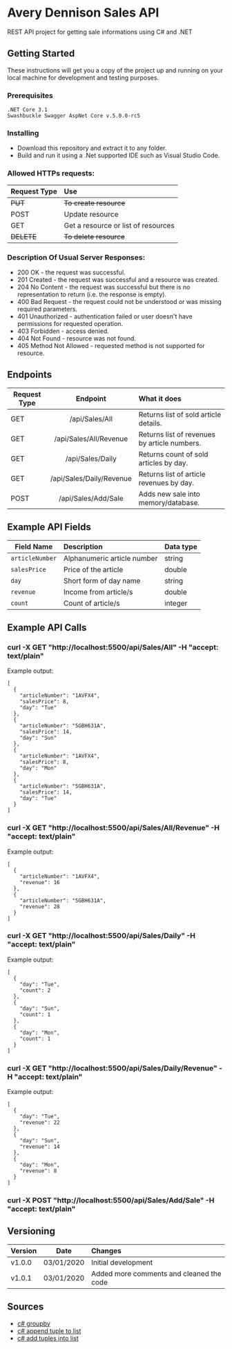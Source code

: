 # Avery Dennison Sales API

REST API project for getting sale informations using C# and .NET

## Getting Started

These instructions will get you a copy of the project up and running on your local machine for development and testing purposes.

### Prerequisites

```
.NET Core 3.1
Swashbuckle Swagger AspNet Core v.5.0.0-rc5
```

### Installing

* Download this repository and extract it to any folder.
* Build and run it using a .Net supported IDE such as Visual Studio Code.

### Allowed HTTPs requests:
| Request Type | Use                                 |
| ------------ |:----------------------------------- |
| ~~PUT~~      | ~~To create resource~~              |
| POST         | Update resource                     |
| GET          | Get a resource or list of resources |
| ~~DELETE~~   | ~~To delete resource~~              |

### Description Of Usual Server Responses:

* 200 OK - the request was successful.
* 201 Created - the request was successful and a resource was created.
* 204 No Content - the request was successful but there is no representation to return (i.e. the response is empty).
* 400 Bad Request - the request could not be understood or was missing required parameters.
* 401 Unauthorized - authentication failed or user doesn't have permissions for requested operation.
* 403 Forbidden - access denied.
* 404 Not Found - resource was not found.
* 405 Method Not Allowed - requested method is not supported for resource.

## Endpoints

| Request Type      | Endpoint                    | What it does                                       |
| ----------------- |:---------------------------:|:-------------------------------------------------- |
| GET               | /api/Sales/All              | Returns list of sold article details.              |
| GET               | /api/Sales/All/Revenue      | Returns list of revenues by article numbers.       |
| GET               | /api/Sales/Daily            | Returns count of sold articles by day.             |
| GET               | /api/Sales/Daily/Revenue    | Returns list of article revenues by day.           |
| POST              | /api/Sales/Add/Sale         | Adds new sale into memory/database.                |


## Example API Fields

| Field Name | Description                                 | Data type |
| ------------------ |:----------------------------------- |:--------- |
| ``articleNumber``  | Alphanumeric article number         | string    |
| ``salesPrice``     | Price of the article                | double    |
| ``day``            | Short form of day name              | string    |
| ``revenue``        | Income from article/s               | double    |
| ``count``          | Count of article/s                  | integer   |


## Example API Calls

### curl -X GET "http://localhost:5500/api/Sales/All" -H "accept: text/plain"
Example output:
```
[
  {
    "articleNumber": "1AVFX4",
    "salesPrice": 8,
    "day": "Tue"
  },
  {
    "articleNumber": "5GBH631A",
    "salesPrice": 14,
    "day": "Sun"
  },
  {
    "articleNumber": "1AVFX4",
    "salesPrice": 8,
    "day": "Mon"
  },
  {
    "articleNumber": "5GBH631A",
    "salesPrice": 14,
    "day": "Tue"
  }
]
```

### curl -X GET "http://localhost:5500/api/Sales/All/Revenue" -H "accept: text/plain"
Example output:
```
[
  {
    "articleNumber": "1AVFX4",
    "revenue": 16
  },
  {
    "articleNumber": "5GBH631A",
    "revenue": 28
  }
]
```

### curl -X GET "http://localhost:5500/api/Sales/Daily" -H "accept: text/plain"
Example output:
```
[
  {
    "day": "Tue",
    "count": 2
  },
  {
    "day": "Sun",
    "count": 1
  },
  {
    "day": "Mon",
    "count": 1
  }
]
```

### curl -X GET "http://localhost:5500/api/Sales/Daily/Revenue" -H "accept: text/plain"
Example output:
```
[
  {
    "day": "Tue",
    "revenue": 22
  },
  {
    "day": "Sun",
    "revenue": 14
  },
  {
    "day": "Mon",
    "revenue": 8
  }
]
```

### curl -X POST "http://localhost:5500/api/Sales/Add/Sale" -H "accept: text/plain"


## Versioning

| Version       | Date            | Changes                                  |
| ------------- |:---------------:|:---------------------------------------- |
| v1.0.0        | 03/01/2020      | Initial development                      |
| v1.0.1        | 03/01/2020      | Added more comments and cleaned the code |


## Sources

* [c# groupby](https://csharp.net-tutorials.com/linq/grouping-data-the-groupby-method/)
* [c# append tuple to list](https://stackoverflow.com/questions/42785492/adding-an-item-to-a-tuple-in-c-sharp)
* [c# add tuples into list](https://stackoverflow.com/questions/23779824/c-sharp-adding-to-list-of-tuples-with-a-function)

